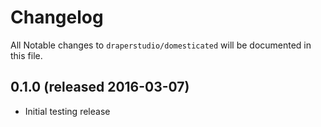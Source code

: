 # Changelog

All Notable changes to `draperstudio/domesticated` will be documented in this file.

## 0.1.0 (released 2016-03-07)

- Initial testing release
